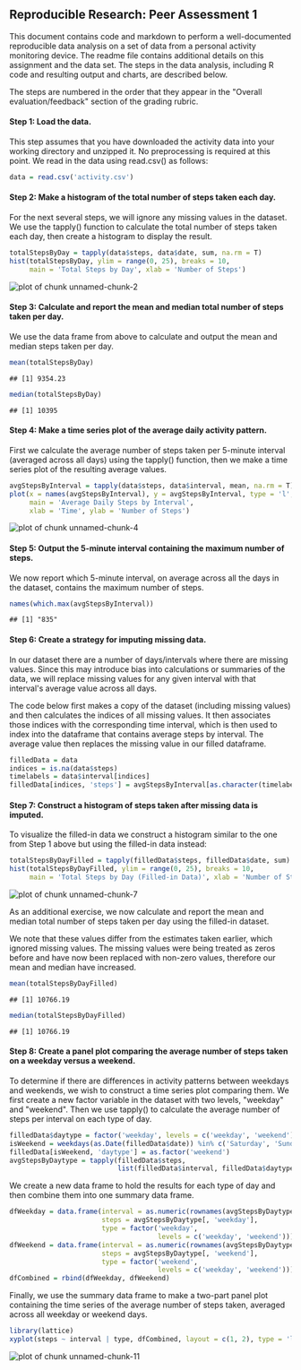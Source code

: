 ## Reproducible Research: Peer Assessment 1

This document contains code and markdown to perform a well-documented reproducible data analysis on a set of data from a personal activity monitoring device. The readme file contains additional details on this assignment and the data set. The steps in the data analysis, including R code and resulting output and charts, are described below.

The steps are numbered in the order that they appear in the "Overall evaluation/feedback" section of the grading rubric.

#### Step 1: Load the data.
This step assumes that you have downloaded the activity data into your working directory and unzipped it. No preprocessing is required at this point. We read in the data using read.csv() as follows:

```r
data = read.csv('activity.csv')
```

#### Step 2: Make a histogram of the total number of steps taken each day.
For the next several steps, we will ignore any missing values in the dataset. We use the tapply() function to calculate the total number of steps taken each day, then create a histogram to display the result.

```r
totalStepsByDay = tapply(data$steps, data$date, sum, na.rm = T)
hist(totalStepsByDay, ylim = range(0, 25), breaks = 10,
     main = 'Total Steps by Day', xlab = 'Number of Steps')
```

![plot of chunk unnamed-chunk-2](figure/unnamed-chunk-2-1.png) 

#### Step 3: Calculate and report the mean and median total number of steps taken per day.
We use the data frame from above to calculate and output the mean and median steps taken per day.

```r
mean(totalStepsByDay)
```

```
## [1] 9354.23
```

```r
median(totalStepsByDay)
```

```
## [1] 10395
```

#### Step 4: Make a time series plot of the average daily activity pattern.
First we calculate the average number of steps taken per 5-minute interval (averaged across all days) using the tapply() function, then we make a time series plot of the resulting average values.

```r
avgStepsByInterval = tapply(data$steps, data$interval, mean, na.rm = T)
plot(x = names(avgStepsByInterval), y = avgStepsByInterval, type = 'l',
     main = 'Average Daily Steps by Interval',
     xlab = 'Time', ylab = 'Number of Steps')
```

![plot of chunk unnamed-chunk-4](figure/unnamed-chunk-4-1.png) 

#### Step 5: Output the 5-minute interval containing the maximum number of steps.
We now report which 5-minute interval, on average across all the days in the dataset, contains the maximum number of steps.

```r
names(which.max(avgStepsByInterval))
```

```
## [1] "835"
```

#### Step 6: Create a strategy for imputing missing data.
In our dataset there are a number of days/intervals where there are missing values. Since this may introduce bias into calculations or summaries of the data, we will replace missing values for any given interval with that interval's average value across all days.

The code below first makes a copy of the dataset (including missing values) and then calculates the  indices of all missing values. It then associates those indices with the corresponding time interval, which is then used to index into the dataframe that contains average steps by interval. The average value then replaces the missing value in our filled dataframe.

```r
filledData = data
indices = is.na(data$steps)
timelabels = data$interval[indices]
filledData[indices, 'steps'] = avgStepsByInterval[as.character(timelabels)]
```

#### Step 7:  Construct a histogram of steps taken after missing data is imputed.
To visualize the filled-in data we construct a histogram similar to the one from Step 1 above but using the filled-in data instead:

```r
totalStepsByDayFilled = tapply(filledData$steps, filledData$date, sum)
hist(totalStepsByDayFilled, ylim = range(0, 25), breaks = 10,
     main = 'Total Steps by Day (Filled-in Data)', xlab = 'Number of Steps')
```

![plot of chunk unnamed-chunk-7](figure/unnamed-chunk-7-1.png) 

As an additional exercise, we now calculate and report the mean and median total number of steps taken per day using the filled-in dataset.

We note that these values differ from the estimates taken earlier, which ignored missing values. The missing values were being treated as zeros before and have now been replaced with non-zero values, therefore our mean and median have increased.

```r
mean(totalStepsByDayFilled)
```

```
## [1] 10766.19
```

```r
median(totalStepsByDayFilled)
```

```
## [1] 10766.19
```

#### Step 8: Create a panel plot comparing the average number of steps taken on a weekday versus a weekend.
To determine if there are differences in activity patterns between weekdays and weekends, we wish to construct a time series plot comparing them. We first create a new factor variable in the dataset with two levels, "weekday" and "weekend". Then we use tapply() to calculate the average number of steps per interval on each type of day.

```r
filledData$daytype = factor('weekday', levels = c('weekday', 'weekend'))
isWeekend = weekdays(as.Date(filledData$date)) %in% c('Saturday', 'Sunday')
filledData[isWeekend, 'daytype'] = as.factor('weekend')
avgStepsByDaytype = tapply(filledData$steps,
                           list(filledData$interval, filledData$daytype), mean)
```

We create a new data frame to hold the results for each type of day and then combine them into one summary data frame.

```r
dfWeekday = data.frame(interval = as.numeric(rownames(avgStepsByDaytype)),
                       steps = avgStepsByDaytype[, 'weekday'],
                       type = factor('weekday',
                                     levels = c('weekday', 'weekend')))
dfWeekend = data.frame(interval = as.numeric(rownames(avgStepsByDaytype)),
                       steps = avgStepsByDaytype[, 'weekend'],
                       type = factor('weekend',
                                     levels = c('weekday', 'weekend')))
dfCombined = rbind(dfWeekday, dfWeekend)
```

Finally, we use the summary data frame to make a two-part panel plot containing the time series of the average number of steps taken, averaged across all weekday or weekend days.

```r
library(lattice)
xyplot(steps ~ interval | type, dfCombined, layout = c(1, 2), type = 'l')
```

![plot of chunk unnamed-chunk-11](figure/unnamed-chunk-11-1.png) 
